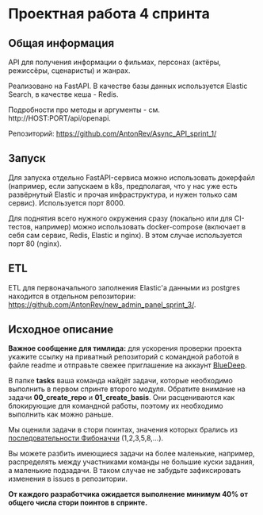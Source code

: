 # Проектная работа 4 спринта

## Общая информация

API для получения информации о фильмах, персонах (актёры, режиссёры, сценаристы) и жанрах.

Реализовано на FastAPI. В качестве базы данных используется Elastic Search, в качестве кеша - Redis.

Подробности про методы и аргументы - см. http://HOST:PORT/api/openapi.

Репозиторий: https://github.com/AntonRev/Async_API_sprint_1/

## Запуск

Для запуска отдельно FastAPI-сервиса можно использовать докерфайл (например, если запускаем в k8s, предполагая, что у нас уже есть развёрнутый Elastic и прочая инфраструктура, и нужен только сам сервис). Используется порт 8000.

Для поднятия всего нужного окружения сразу (локально или для CI-тестов, например) можно использовать docker-compose (включает в себя сам сервис, Redis, Elastic и nginx). В этом случае используется порт 80 (nginx).

## ETL

ETL для первоначального заполнения Elastic'а данными из postgres находится в отдельном репозитории: https://github.com/AntonRev/new_admin_panel_sprint_3/.


## Исходное описание

**Важное сообщение для тимлида:** для ускорения проверки проекта укажите ссылку на приватный репозиторий с командной работой в файле readme и отправьте свежее приглашение на аккаунт [BlueDeep](https://github.com/BigDeepBlue).

В папке **tasks** ваша команда найдёт задачи, которые необходимо выполнить в первом спринте второго модуля.  Обратите внимание на задачи **00_create_repo** и **01_create_basis**. Они расцениваются как блокирующие для командной работы, поэтому их необходимо выполнить как можно раньше.

Мы оценили задачи в стори поинтах, значения которых брались из [последовательности Фибоначчи](https://ru.wikipedia.org/wiki/Числа_Фибоначчи) (1,2,3,5,8,…).

Вы можете разбить имеющиеся задачи на более маленькие, например, распределять между участниками команды не большие куски задания, а маленькие подзадачи. В таком случае не забудьте зафиксировать изменения в issues в репозитории.

**От каждого разработчика ожидается выполнение минимум 40% от общего числа стори поинтов в спринте.**
